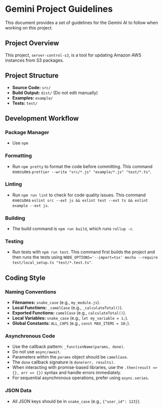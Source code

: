 # Gemini Project Guidelines

This document provides a set of guidelines for the Gemini AI to follow when working on this project.

## Project Overview

This project, `server-control-s3`, is a tool for updating Amazon AWS instances from S3 packages.

## Project Structure

-   **Source Code:** `src/`
-   **Build Output:** `dist/` (Do not edit manually)
-   **Examples:** `example/`
-   **Tests:** `test/`

## Development Workflow

### Package Manager

-   Use `npm`

### Formatting

-   Run `npm pretty` to format the code before committing. This command executes `prettier --write "src/*.js" "example/*.js" "test/*.ts"`.

### Linting

-   Run `npm run lint` to check for code quality issues. This command executes `eslint src --ext js && eslint test --ext ts && eslint example --ext js`.

### Building

-   The build command is `npm run build`, which runs `rollup -c`.

### Testing

-   Run tests with `npm run test`. This command first builds the project and then runs the tests using `NODE_OPTIONS='--import=tsx' mocha --require test/local_setup.ts "test/*.test.ts"`.

## Coding Style

### Naming Conventions

-   **Filenames:** `snake_case` (e.g., `my_module.js`).
-   **Local Functions:** `_camelCase` (e.g., `_calculateTotal()`).
-   **Exported Functions:** `camelCase` (e.g., `calculateTotal()`).
-   **Local Variables:** `snake_case` (e.g., `let my_variable = 1;`).
-   **Global Constants:** `ALL_CAPS` (e.g., `const MAX_ITEMS = 10;`).

### Asynchronous Code

-   Use the callback pattern: `_functionName(params, done)`.
-   Do not use `async/await`.
-   Parameters within the `params` object should be `camelCase`.
-   The `done` callback signature is `done(err, results)`.
-   When interacting with promise-based libraries, use the `.then(result => {}, err => {})` syntax and handle errors immediately.
-   For sequential asynchronous operations, prefer using `async.series`.

### JSON Data

-   All JSON keys should be in `snake_case` (e.g., `{"user_id": 123}`).
